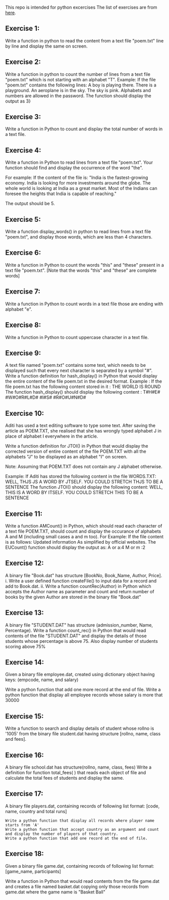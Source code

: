 This repo is intended for python excercises
The list of exercises are from [here](https://www.pyforschool.com/assignment/file-handling.html).

## Exercise 1:

Write a function in python to read the content from a text file "poem.txt" line by line and display the same on screen.

## Exercise 2:

Write a function in python to count the number of lines from a text file "poem.txt" which is not starting with an alphabet "T".
Example: If the file "poem.txt" contains the following lines: A boy is playing there.
There is a playground.
An aeroplane is in the sky.
The sky is pink.
Alphabets and numbers are allowed in the password.
The function should display the output as 3}

## Exercise 3:

Write a function in Python to count and display the total number of words in a text file.

## Exercise 4:

Write a function in Python to read lines from a text file "poem.txt". Your function should find and display the occurrence of the word "the".

For example: If the content of the file is:
"India is the fastest-growing economy. India is looking for more investments around the globe. The whole world is looking at India as a great market. Most of the Indians can foresee the heights that India is capable of reaching."

The output should be 5.

## Exercise 5:

Write a function display_words() in python to read lines from a text file "poem.txt", and display those words, which are less than 4 characters.

## Exercise 6:

Write a function in Python to count the words "this" and "these" present in a text file "poem.txt". [Note that the words "this" and "these" are complete words]

## Exercise 7:

Write a function in Python to count words in a text file those are ending with alphabet "e".

## Exercise 8:

Write a function in Python to count uppercase character in a text file.

## Exercise 9:

A text file named "poem.txt" contains some text, which needs to be displayed such that every next character is separated by a symbol "#". Write a function definition for hash_display() in Python that would display the entire content of the file poem.txt in the desired format.
Example :
If the file poem.txt has the following content stored in it :
THE WORLD IS ROUND
The function hash_display() should display the following content :
T#H#E# #W#O#R#L#D# #I#S# #R#O#U#N#D#

## Exercise 10:

Aditi has used a text editing software to type some text. After saving the article as POEM.TXT, she realised that she has wrongly typed alphabet J in place of alphabet I everywhere in the article.

Write a function definition for JTOI() in Python that would display the corrected version of entire content of the file POEM.TXT with all the alphabets "J" to be displayed as an alphabet "I" on screen.

Note: Assuming that POEM.TXT does not contain any J alphabet otherwise.

Example:
If Aditi has stored the following content in the file WORDS.TXT:
WELL, THJS JS A WORD BY JTSELF. YOU COULD STRETCH THJS TO BE A SENTENCE
The function JTOI() should display the following content:
WELL, THIS IS A WORD BY ITSELF. YOU COULD STRETCH THIS TO BE A SENTENCE

## Exercise 11:

Write a function AMCount() in Python, which should read each character of a text file POEM.TXT, should count and display the occurance of alphabets A and M (including small cases a and m too).
For Example:
If the file content is as follows:
Updated information
As simplified by official websites.
The EUCount() function should display the output as:
A or a:4
M or m :2

## Exercise 12:

A binary file "Book.dat" has structure [BookNo, Book_Name, Author, Price].
i. Write a user defined function createFile() to input data for a record and add to Book.dat.
ii. Write a function countRec(Author) in Python which accepts the Author name as parameter and count and return number of books by the given Author are stored in the binary file "Book.dat"

## Exercise 13:

A binary file "STUDENT.DAT" has structure (admission_number, Name, Percentage). Write a function count_rec() in Python that would read contents of the file "STUDENT.DAT" and display the details of those students whose percentage is above 75. Also display number of students scoring above 75%

## Exercise 14:

Given a binary file employee.dat, created using dictionary object having keys: (empcode, name, and salary)

Write a python function that add one more record at the end of file.
Write a python function that display all employee records whose salary is more that 30000

## Exercise 15:

Write a function to search and display details of student whose rollno is '1005' from the binary file student.dat having structure [rollno, name, class and fees].

## Exercise 16:

A binary file school.dat has structure(rollno, name, class, fees)
Write a definition for function total_fees( ) that reads each object of file and calculate the total fees of students and display the same.

## Exercise 17:

A binary file players.dat, containing records of following list format: [code, name, country and total runs]

    Write a python function that display all records where player name starts from 'A'
    Write a python function that accept country as an argument and count and display the number of players of that country.
    Write a python function that add one record at the end of file.

## Exercise 18:

Given a binary file game.dat, containing records of following list format: [game_name, participants]

Write a function in Python that would read contents from the file game.dat and creates a file named basket.dat copying only those records from game.dat where the game name is "Basket Ball"

